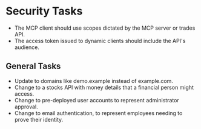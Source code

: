 # Security Tasks

- The MCP client should use scopes dictated by the MCP server or trades API.
- The access token issued to dynamic clients should include the API's audience.

## General Tasks

- Update to domains like demo.example instead of example.com.
- Change to a stocks API with money details that a financial person might access.
- Change to pre-deployed user accounts to represent administrator approval.
- Change to email authentication, to represent employees needing to prove their identity.